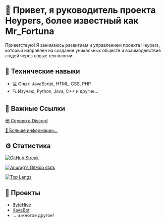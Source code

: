 <!DOCTYPE html>
<html lang="ru">
  <head>
    <meta charset="UTF-8" />
    <link rel="stylesheet" href="assets/css/styles.css" type="text/css" />
  </head>
  <body>
    <h1>👋 Привет, я руководитель проекта Heypers, более известный как Mr_Fortuna</h1>
    <p>
      Приветствую! Я занимаюсь развитием и управлением проекта Heypers, который
      направлен на создание уникальных обществ и взаимодействие людей через новые
      технологии.
    </p>
    <h2>🧠 Технические навыки</h2>
    <ul>
      <li>💻 Опыт: JavaScript, HTML, CSS, PHP</li>
      <li>🔍 Изучаю: Python, Java, C++ и другие...</li>
    </ul>
    <h2>🔗 Важные Ссылки</h2>
    
[😎 Сервер в Discord](http://heypers-lab.ml/)
      
[🤔 Больше информации...](https://mrf0rtuna4.ml)
    <h2>⚙️ Статистика</h2>
    
[![GitHub Streak](https://streak-stats.demolab.com/?user=mrf0rtuna4&theme=dark&mode=weekly&currStreakNum=2FD3EB&fire=pink&sideLabels=F00&date_format=[Y.]n.j)](https://git.io/streak-stats)

[![Anurag's GitHub stats](https://github-readme-stats.vercel.app/api?username=mrf0rtuna4&show_icons=true&theme=dark)](https://github.com/anuraghazra/github-readme-stats)  

[![Top Langs](https://github-readme-stats.vercel.app/api/top-langs/?username=mrf0rtuna4&layout=compact&theme=dark)](https://github.com/anuraghazra/github-readme-stats) 
    <h2>🚀 Проекты</h2>
    <ul>
      <li>
        <a href="https://github.com/ByteHive-Dev">ByteHive</a>
      </li>
      <li>
        <a href="<https://github.com/mrf0rtuna4/KayaBot">KayaBot</a>
      </li>
      <li>... и многое другое!</li>
    </ul>
  </body>
</html>
